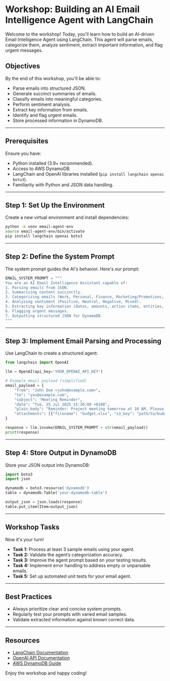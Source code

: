 # Workshop: Building an AI Email Intelligence Agent with LangChain

Welcome to the workshop! Today, you'll learn how to build an AI-driven Email Intelligence Agent using LangChain. This agent will parse emails, categorize them, analyze sentiment, extract important information, and flag urgent messages.

## Objectives
By the end of this workshop, you'll be able to:

- Parse emails into structured JSON.
- Generate succinct summaries of emails.
- Classify emails into meaningful categories.
- Perform sentiment analysis.
- Extract key information from emails.
- Identify and flag urgent emails.
- Store processed information in DynamoDB.

---

## Prerequisites
Ensure you have:
- Python installed (3.9+ recommended).
- Access to AWS DynamoDB.
- LangChain and OpenAI libraries installed (`pip install langchain openai boto3`).
- Familiarity with Python and JSON data handling.

---

## Step 1: Set Up the Environment

Create a new virtual environment and install dependencies:

```bash
python -m venv email-agent-env
source email-agent-env/bin/activate
pip install langchain openai boto3
```

---

## Step 2: Define the System Prompt

The system prompt guides the AI's behavior. Here's our prompt:

```python
EMAIL_SYSTEM_PROMPT = """
You are an AI Email Intelligence Assistant capable of:
1. Parsing emails from JSON.
2. Summarizing content succinctly.
3. Categorizing emails (Work, Personal, Finance, Marketing/Promotions, Social, Spam, Travel, Receipts, Other).
4. Analyzing sentiment (Positive, Neutral, Negative, Mixed).
5. Extracting key information (dates, amounts, action items, entities, links, attachments).
6. Flagging urgent messages.
7. Outputting structured JSON for DynamoDB.
"""
```

---

## Step 3: Implement Email Parsing and Processing

Use LangChain to create a structured agent:

```python
from langchain import OpenAI

llm = OpenAI(api_key='YOUR_OPENAI_API_KEY')

# Example email payload (simplified)
email_payload = {
    "from": "John Doe <john@example.com>",
    "to": "you@example.com",
    "subject": "Meeting Reminder",
    "date": "Tue, 25 Jul 2025 15:30:00 +0100",
    "plain_body": "Reminder: Project meeting tomorrow at 10 AM. Please review the budget. 🙂",
    "attachments": [{"filename": "budget.xlsx", "s3_key": "path/to/budget.xlsx"}]
}

response = llm.invoke(EMAIL_SYSTEM_PROMPT + str(email_payload))
print(response)
```

---

## Step 4: Store Output in DynamoDB

Store your JSON output into DynamoDB:

```python
import boto3
import json

dynamodb = boto3.resource('dynamodb')
table = dynamodb.Table('your-dynamodb-table')

output_json = json.loads(response)
table.put_item(Item=output_json)
```

---

## Workshop Tasks
Now it's your turn!

- **Task 1:** Process at least 3 sample emails using your agent.
- **Task 2:** Validate the agent’s categorization accuracy.
- **Task 3:** Improve the agent prompt based on your testing results.
- **Task 4:** Implement error handling to address empty or unparsable emails.
- **Task 5:** Set up automated unit tests for your email agent.

---

## Best Practices

- Always prioritize clear and concise system prompts.
- Regularly test your prompts with varied email samples.
- Validate extracted information against known correct data.

---

## Resources
- [LangChain Documentation](https://python.langchain.com/)
- [OpenAI API Documentation](https://platform.openai.com/docs/)
- [AWS DynamoDB Guide](https://docs.aws.amazon.com/amazondynamodb/latest/developerguide/)

Enjoy the workshop and happy coding!
